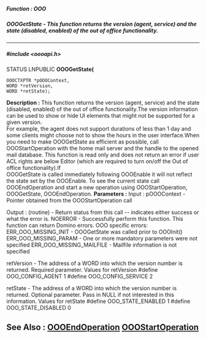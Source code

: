 ##### Function : OOO
##### OOOGetState - This function returns the version (agent, service) and the state (disabled, enabled) of the out of office functionality.
---
##### #include <oooapi.h>
STATUS LNPUBLIC **OOOGetState(**

	OOOCTXPTR *pOOOContext,
	WORD *retVersion,
	WORD *retState);
**Description :**
This function returns the version (agent, service) and the state (disabled, 
enabled) of the out of office functionality.The version information can be used 
to show or hide UI elements that might not be supported for a given version.  
For example, the agent does not support durations of less than 1 day and some 
clients might choose not to show the hours in the user interface.When you need 
to make OOOGetState as efficient as possible, call OOOStartOperation with the 
home mail server and the handle to the opened mail database. This function is 
read only and does not return an error if user ACL rights are below Editor 
(which are required to turn on/off the Out of office functionality).If  
OOOGetState is called immediately following OOOEnable it will not reflect the 
state set by the OOOEnable.   To see the current state call OOOEndOperation and 
start a new operation  using OOOStartOperation, OOOGetState, OOOEndOperation.
**Parameters :**
Input :
pOOOContext  -  Pointer obtained from the OOOStartOperation call

Output :
(routine)  -  Return status from this call -- indicates either success or what the error is. 
NOERROR - Successfully perform this function.
This function can return Domino errors.
OOO specific errors:
ERR_OOO_MISSING_INIT - OOOGetState was called prior to OOOInit()
ERR_OOO_MISSING_PARAM - One or more mandatory parameters were not specified
ERR_OOO_MISSING_MAILFILE - Mailfile information is not specified


retVersion  -  The address of a WORD into which the version number is returned.
Required parameter.
Values for retVersion
#define  	OOO_CONFIG_AGENT           1
#define	OOO_CONFIG_SERVICE		2

retState  -  The address of a WORD into which the version number is returned.
Optional parameter. Pass in NULL if not interested in this information.
Values for retState
#define OOO_STATE_ENABLED		1
#define OOO_STATE_DISABLED		0

**See Also :**
[OOOEndOperation](D:/md_files/OOOEndOperation.md)
[OOOStartOperation](D:/md_files/OOOStartOperation.md)
---

